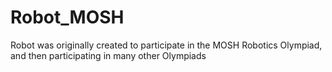 # Robot_MOSH
Robot was originally created to participate in the MOSH Robotics Olympiad, and then participating in many other Olympiads
